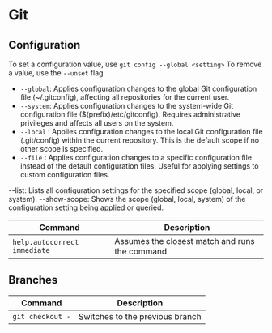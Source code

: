 # Git

## Configuration

To set a configuration value, use `git config --global <setting>`
To remove a value, use the `--unset` flag.

- `--global`: Applies configuration changes to the global Git configuration file (~/.gitconfig), affecting all repositories for the current user.
- `--system`: Applies configuration changes to the system-wide Git configuration file ($(prefix)/etc/gitconfig). Requires administrative privileges and affects all users on the system.
- `--local` : Applies configuration changes to the local Git configuration file (.git/config) within the current repository. This is the default scope if no other scope is specified.
- `--file` <file>: Applies configuration changes to a specific configuration file instead of the default configuration files. Useful for applying settings to custom configuration files.

--list: Lists all configuration settings for the specified scope (global, local, or system).
--show-scope: Shows the scope (global, local, system) of the configuration setting being applied or queried.

| Command | Description |
|--|--|
| `help.autocorrect immediate` | Assumes the closest match and runs the command |  

## Branches
| Command | Description |
|--|--|
| `git checkout -` | Switches to the previous branch |

